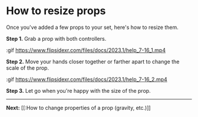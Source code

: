 # How to resize props

Once you've added a few props to your set, here's how to resize them.

**Step 1.** Grab a prop with both controllers.

:gif https://www.flipsidexr.com/files/docs/2023.1/help_7-16_1.mp4

**Step 2.** Move your hands closer together or farther apart to change the scale of the prop.

:gif https://www.flipsidexr.com/files/docs/2023.1/help_7-16_2.mp4

**Step 3.** Let go when you're happy with the size of the prop.

---

**Next:** [[:How to change properties of a prop (gravity, etc.)]]
